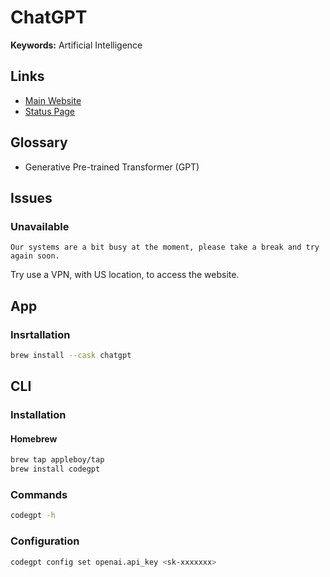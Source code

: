 # ChatGPT

**Keywords:** Artificial Intelligence

<!--
https://github.com/denbondd/clarix

https://langdock.com

https://github.com/lencx/ChatGPT

https://github.com/webwhiz-ai/webwhiz
-->

## Links

- [Main Website](https://chat.openai.com/chat)
- [Status Page](https://status.openai.com)

## Glossary

- Generative Pre-trained Transformer (GPT)

## Issues

### Unavailable

```log
Our systems are a bit busy at the moment, please take a break and try again soon.
```

Try use a VPN, with US location, to access the website.

## App

### Insrtallation

```sh
brew install --cask chatgpt
```

## CLI

### Installation

#### Homebrew

```sh
brew tap appleboy/tap
brew install codegpt
```

### Commands

```sh
codegpt -h
```

### Configuration

```sh
codegpt config set openai.api_key <sk-xxxxxxx>
```
